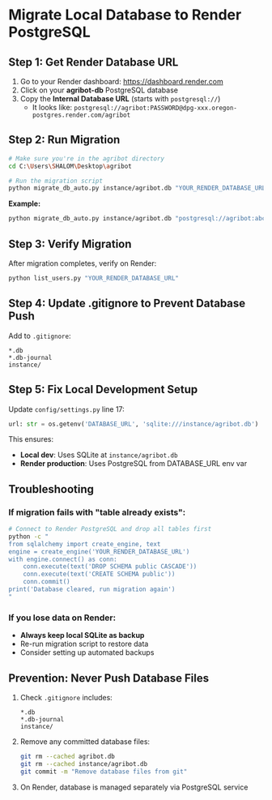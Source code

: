 # Migrate Local Database to Render PostgreSQL

## Step 1: Get Render Database URL

1. Go to your Render dashboard: https://dashboard.render.com
2. Click on your **agribot-db** PostgreSQL database
3. Copy the **Internal Database URL** (starts with `postgresql://`)
   - It looks like: `postgresql://agribot:PASSWORD@dpg-xxx.oregon-postgres.render.com/agribot`

## Step 2: Run Migration

```bash
# Make sure you're in the agribot directory
cd C:\Users\SHALOM\Desktop\agribot

# Run the migration script
python migrate_db_auto.py instance/agribot.db "YOUR_RENDER_DATABASE_URL"
```

**Example:**
```bash
python migrate_db_auto.py instance/agribot.db "postgresql://agribot:abcd1234@dpg-xxx.oregon-postgres.render.com/agribot"
```

## Step 3: Verify Migration

After migration completes, verify on Render:
```bash
python list_users.py "YOUR_RENDER_DATABASE_URL"
```

## Step 4: Update .gitignore to Prevent Database Push

Add to `.gitignore`:
```
*.db
*.db-journal
instance/
```

## Step 5: Fix Local Development Setup

Update `config/settings.py` line 17:
```python
url: str = os.getenv('DATABASE_URL', 'sqlite:///instance/agribot.db')
```

This ensures:
- **Local dev**: Uses SQLite at `instance/agribot.db`
- **Render production**: Uses PostgreSQL from DATABASE_URL env var

## Troubleshooting

### If migration fails with "table already exists":
```bash
# Connect to Render PostgreSQL and drop all tables first
python -c "
from sqlalchemy import create_engine, text
engine = create_engine('YOUR_RENDER_DATABASE_URL')
with engine.connect() as conn:
    conn.execute(text('DROP SCHEMA public CASCADE'))
    conn.execute(text('CREATE SCHEMA public'))
    conn.commit()
print('Database cleared, run migration again')
"
```

### If you lose data on Render:
- **Always keep local SQLite as backup**
- Re-run migration script to restore data
- Consider setting up automated backups

## Prevention: Never Push Database Files

1. Check `.gitignore` includes:
   ```
   *.db
   *.db-journal
   instance/
   ```

2. Remove any committed database files:
   ```bash
   git rm --cached agribot.db
   git rm --cached instance/agribot.db
   git commit -m "Remove database files from git"
   ```

3. On Render, database is managed separately via PostgreSQL service
